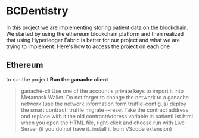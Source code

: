 # BCDentistry

In this project we are implementing storing patient data on the blockchain. We started by using the ethereum blockchain platform and then realized that using Hyperledger Fabric is better for our project and what we are trying to implement. Here's how to access the project on each one 

## Ethereum 
to run the project 
**Run the ganache client** 
> ganache-cli
Use one of the account's private keys to import it into Metamask Wallet.
Do not forget to change the network to a ganache network (use the network information form truffle-config.js)
deploy the smart contract:
truffle migrate --reset
Take the contract address and replace with it the old contractAddress variable in patientList.html 
when you open the HTML file, right-click and choose run with Live Server (if you do not have it. install it from VScode extension)

